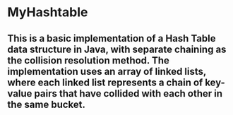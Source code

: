 # MyHashtable
## This is a basic implementation of a Hash Table data structure in Java, with separate chaining as the collision resolution method. The implementation uses an array of linked lists, where each linked list represents a chain of key-value pairs that have collided with each other in the same bucket.
